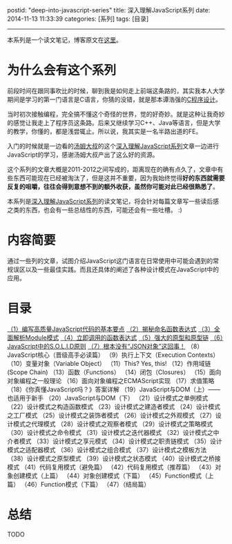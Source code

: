 postid: "deep-into-javascript-series"
title: 深入理解JavaScript系列
date: 2014-11-13 11:33:39
categories: [系列]
tags: [目录]

---

本系列是一个读文笔记，博客原文在[这里](http://www.cnblogs.com/TomXu/archive/2011/12/15/2288411.html)。

# 为什么会有这个系列

前段时间在跟同事吹比的时候，聊到我是如何走上前端这条路的，其实我本人大学期间是学习的第一门语言是C语言，你猜的没错，就是那本谭浩强的[C程序设计](http://item.jd.com/11514725.html)。

当时初次接触编程，完全搞不懂这个奇怪的世界，觉的好奇妙。就是这种让我奇妙的感觉让我走上了程序员这条路。后来又继续学习C++、Java等语言，但是大学的教学，你懂的，都是浅尝辄止。所以说，我其实是一名半路出道的FE。

入门的时候就是一边看的[汤姆大叔](http://www.cnblogs.com/TomXu/)的这个[深入理解JavaScript系列](http://www.cnblogs.com/TomXu/archive/2011/12/15/2288411.html)文章一边进行JavaScript的学习，感谢汤姆大叔产出了这么好的资源。

这个系列的文章大概是2011-2012之间写成的，距离现在的确有点久了，文章中有些东西可能现在已经被淘汰了，但是这并不重要，因为我始终觉得**好的东西就需要反复的咀嚼，往往会得到意想不到的额外收获，虽然你可能对此已经很熟悉了**。

本系列是[深入理解JavaScript系列](http://www.cnblogs.com/TomXu/archive/2011/12/15/2288411.html)的读文笔记，将会针对每篇文章写一些读后感之类的东西，也会有一些总结性的东西，可能还会有一些吐槽。 :)


# 内容简要

通过一些列的文章，试图介绍JavaScript这门语言在日常使用中可能会遇到的常规误区以及一些最佳实践。而且还具体的阐述了各种设计模式在JavaScript中的应用。

# 目录

[（1）编写高质量JavaScript代码的基本要点](http://gejiawen.github.io/2014/11/13/deep-into-javascript-points-about-good-javascript-code/)
[（2）揭秘命名函数表达式](http://gejiawen.github.io/2014/11/25/deep-into-javascript-function-expression/)
[（3）全面解析Module模式](http://gejiawen.github.io/2014/12/01/deep-into-javascript-module-model/)
[（4）立即调用的函数表达式](http://gejiawen.github.io/2014/12/15/deep-into-javascript-exec-function-expression/)
[（5）强大的原型和原型链](http://gejiawen.github.io/2014/12/29/deep-into-javascript-prototype-and-prototype-chain/)
[（6）JavaScript中的S.O.L.I.D原则](http://gejiawen.github.io/2014/12/30/deep-into-javascript-solid-rules/)
[（7）根本没有“JSON对象”这回事！](http://gejiawen.github.io/2014/12/30/deep-into-javascript-about-json-object/)
（8）JavaScript核心（晋级高手必读篇）
（9）执行上下文（Execution Contexts）
（10）变量对象（Variable Object）
（11）This? Yes, this!
（12）作用域链(Scope Chain)
（13）函数（Functions）
（14）闭包（Closures）
（15）面向对象编程之一般理论
（16）面向对象编程之ECMAScript实现
（17）求值策略
（18）《你真懂JavaScript吗？》答案详解
（19）JavaScript与DOM（上）——也适用于新手
（20）JavaScript与DOM（下）
（21）设计模式之单例模式
（22）设计模式之构造函数模式
（23）设计模式之建造者模式
（24）设计模式之工厂模式
（25）设计模式之装饰者模式
（26）设计模式之外观模式
（27）设计模式之代理模式
（28）设计模式之观察者模式
（29）设计模式之策略模式
（30）设计模式之命令模式
（31）设计模式之迭代器模式
（32）设计模式之中介者模式
（33）设计模式之享元模式
（34）设计模式之职责链模式
（35）设计模式之适配器模式
（36）设计模式之组合模式
（37）设计模式之模板方法
（38）设计模式之原型模式
（39）设计模式之状态模式
（40）设计模式之桥接模式
（41）代码复用模式（避免篇）
（42）代码复用模式（推荐篇）
（43）对象创建模式（上篇）
（44）对象创建模式（下篇）
（45）Function模式（上篇）
（46）Function模式（下篇）
（47）（结局篇）

# 总结

TODO



